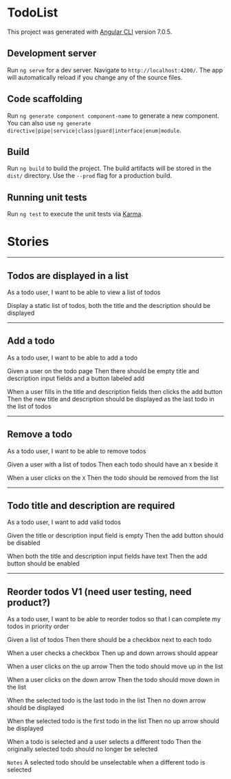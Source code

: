 # TodoList

This project was generated with [Angular CLI](https://github.com/angular/angular-cli) version 7.0.5.

## Development server

Run `ng serve` for a dev server. Navigate to `http://localhost:4200/`. The app will automatically reload if you change any of the source files.

## Code scaffolding

Run `ng generate component component-name` to generate a new component. You can also use `ng generate directive|pipe|service|class|guard|interface|enum|module`.

## Build

Run `ng build` to build the project. The build artifacts will be stored in the `dist/` directory. Use the `--prod` flag for a production build.

## Running unit tests

Run `ng test` to execute the unit tests via [Karma](https://karma-runner.github.io).

# Stories

---
## Todos are displayed in a list

As a todo user, I want to be able to view a list of todos

Display a static list of todos, both the title and the description should be displayed

---
## Add a todo

As a todo user, I want to be able to add a todo

Given a user on the todo page
Then there should be empty title and description input fields and a button labeled add

When a user fills in the title and description fields then clicks the add button
Then the new title and description should be displayed as the last todo in the list of todos

---
## Remove a todo

As a todo user, I want to be able to remove todos

Given a user with a list of todos
Then each todo should have an `X` beside it

When a user clicks on the `X`
Then the todo should be removed from the list

---
## Todo title and description are required

As a todo user, I want to add valid todos

Given the title or description input field is empty
Then the add button should be disabled

When both the title and description input fields have text
Then the add button should be enabled

---
## Reorder todos V1 (need user testing, need product?)

As a todo user, I want to be able to reorder todos so that I can complete my todos in priority order

Given a list of todos
Then there should be a checkbox next to each todo

When a user checks a checkbox
Then up and down arrows should appear

When a user clicks on the up arrow
Then the todo should move up in the list

When a user clicks on the down arrow
Then the todo should move down in the list

When the selected todo is the last todo in the list
Then no down arrow should be displayed

When the selected todo is the first todo in the list
Then no up arrow should be displayed

When a todo is selected and a user selects a different todo
Then the originally selected todo should no longer be selected

`Notes`
A selected todo should be unselectable when a different todo is selected